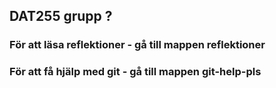 ## DAT255 grupp ? 

### För att läsa reflektioner - gå till mappen reflektioner

### För att få hjälp med git - gå till mappen git-help-pls
